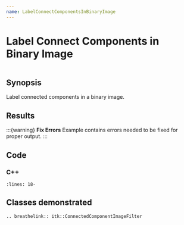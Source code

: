 ```yaml
---
name: LabelConnectComponentsInBinaryImage
---
```


# Label Connect Components in Binary Image

```{index} single: ConnectedComponentImageFilter pair: binary; image
```

## Synopsis

Label connected components in a binary image.

## Results

:::{warning}
**Fix Errors**
Example contains errors needed to be fixed for proper output.
:::

## Code

### C++

```{literalinclude} Code.cxx
:lines: 18-
```

## Classes demonstrated

```{eval-rst}
.. breathelink:: itk::ConnectedComponentImageFilter
```

